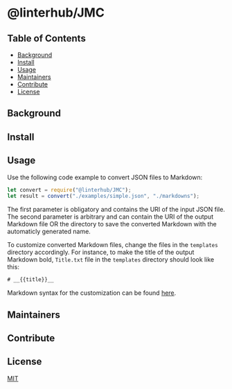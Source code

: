 # @linterhub/JMC

## Table of Contents

- [Background](#background)
- [Install](#install)
- [Usage](#usage)
- [Maintainers](#maintainers)
- [Contribute](#contribute)
- [License](#license)

## Background

## Install

## Usage

Use the following code example to convert JSON files to Markdown:
```javascript
let convert = require("@linterhub/JMC");
let result = convert("./examples/simple.json", "./markdowns");
```
The first parameter is obligatory and contains the URI of the input JSON file.
The second parameter is arbitrary and can contain the URI of the output Markdown file OR the directory to save the converted Markdown with the automaticly generated name.

To customize converted Markdown files, change the files in the `templates` directory accordingly.
For instance, to make the title of the output Markdown bold, `Title.txt` file in the `templates` directory should look like this:
```javascript
# __{{title}}__
```
Markdown syntax for the customization can be found [here](https://github.com/adam-p/markdown-here/wiki/Markdown-Cheatsheet).
## Maintainers

## Contribute

## License

[MIT][repo-license]

[repo-license]: https://github.com/linterhub/JMC/blob/develop/LICENSE.md
